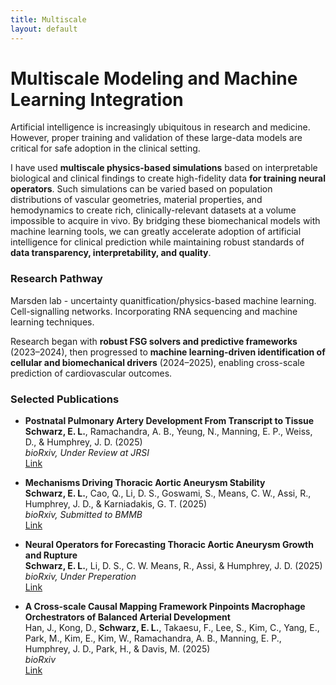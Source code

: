 ```yaml
---
title: Multiscale
layout: default
---
```


# Multiscale Modeling and Machine Learning Integration

Artificial intelligence is increasingly ubiquitous in research and medicine. However, proper training and validation of these large-data models are critical for safe adoption in the clinical setting.  

I have used **multiscale physics-based simulations** based on interpretable biological and clinical findings to create high-fidelity data **for training neural operators**. Such simulations can be varied based on population distributions of vascular geometries, material properties, and hemodynamics to create rich, clinically-relevant datasets at a volume impossible to acquire in vivo. By bridging these biomechanical models with machine learning tools, we can greatly accelerate adoption of artificial intelligence for clinical prediction while maintaining robust standards of **data transparency, interpretability, and quality**.  

### Research Pathway

Marsden lab - uncertainty quanitfication/physics-based machine learning. Cell-signalling networks. Incorporating RNA sequencing and machine learning techniques.

Research began with **robust FSG solvers and predictive frameworks** (2023–2024), then progressed to **machine learning-driven identification of cellular and biomechanical drivers** (2024–2025), enabling cross-scale prediction of cardiovascular outcomes.  

### Selected Publications

- **Postnatal Pulmonary Artery Development From Transcript to Tissue**  
  **Schwarz, E. L.**, Ramachandra, A. B., Yeung, N., Manning, E. P., Weiss, D., & Humphrey, J. D. (2025)  
  *bioRxiv, Under Review at JRSI*  
  [Link](https://pmc.ncbi.nlm.nih.gov/articles/PMC12157632/)

- **Mechanisms Driving Thoracic Aortic Aneurysm Stability**  
  **Schwarz, E. L.**, Cao, Q., Li, D. S., Goswami, S., Means, C. W., Assi, R., Humphrey, J. D., & Karniadakis, G. T. (2025)  
  *bioRxiv, Submitted to BMMB*  
  [Link](https://pmc.ncbi.nlm.nih.gov/articles/PMC12157632/)

- **Neural Operators for Forecasting Thoracic Aortic Aneurysm Growth and Rupture**  
  **Schwarz, E. L.**, Li, D. S., C. W. Means, R., Assi, & Humphrey, J. D. (2025)  
  *bioRxiv, Under Preperation*  
  [Link](https://pmc.ncbi.nlm.nih.gov/articles/PMC12157632/)

- **A Cross-scale Causal Mapping Framework Pinpoints Macrophage Orchestrators of Balanced Arterial Development**  
  Han, J., Kong, D., **Schwarz, E. L.**, Takaesu, F., Lee, S., Kim, C., Yang, E., Park, M., Kim, E., Kim, W., Ramachandra, A. B., Manning, E. P., Humphrey, J. D., Park, H., & Davis, M. (2025)  
  *bioRxiv*  
  [Link](https://www.biorxiv.org/content/10.1101/2025.10.08.681286.abstract)